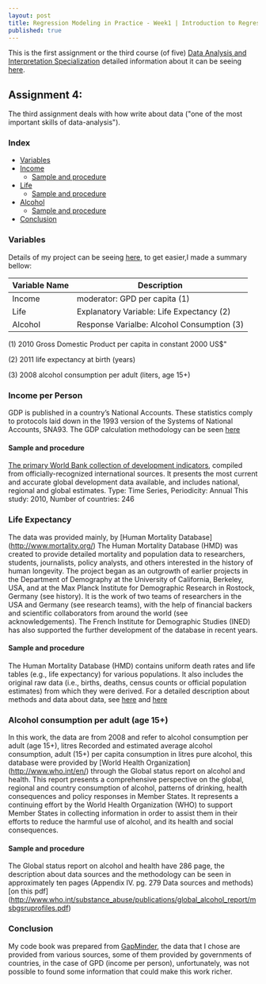 ```yaml
---
layout: post
title: Regression Modeling in Practice - Week1 | Introduction to Regression Interactions
published: true
---
```


This is the first assignment or the third course (of five)
[Data Analysis and Interpretation Specialization](https://www.coursera.org/specializations/data-analysis)
detailed information about it can be seeing [here](https://www.coursera.org/learn/data-visualization#).

## Assignment 4:
The third assignment deals with how write about data ("one of the
most important skills of data-analysis").

### Index
+ [Variables](#variables)
+ [Income](#income)
  + [Sample and procedure](#sample1)
+ [Life](#life)
  + [Sample and procedure](#sample2)
+ [Alcohol](#alcohol)
  + [Sample and procedure](#sample3)
+ [Conclusion](#conclusion)

### <a name = "variables"></a>Variables

Details of my project can be seeing
[here](https://sidon.github.io/data-visualization-week1/), to get easier,I made a summary bellow:

|Variable Name|Description|
|-------------|-----------|
|Income       |moderator: GPD per capita (1)|
|Life         |Explanatory Variable: Life Expectancy (2)|
|Alcohol      |Response Varialbe: Alcohol Consumption (3)|

(1) 2010 Gross Domestic Product per capita in constant 2000 US$"

(2) 2011 life expectancy at birth (years)

(3) 2008 alcohol consumption per adult (liters, age 15+)

### <a name = "income"></a>Income per Person

GDP is published in a country’s National Accounts. These statistics comply to protocols laid down in the 1993 version of the Systems of National Accounts, SNA93.
The GDP calculation methodology can be seen [here](http://www.geostat.ge/cms/site_images/_files/english/methodology/GDP%20Brief%20Methodology%20ENG.pdf)

#### <a name = "sample1">Sample and procedure
[The primary World Bank collection of development indicators](http://data.worldbank.org/data-catalog/world-development-indicators), compiled from officially-recognized international sources. It presents the most current and accurate global development data available, and includes national, regional and global estimates.
Type: Time Series, Periodicity: Annual  This study: 2010, Number of countries: 246

### <a name = "life"></a>Life Expectancy
The data was provided mainly, by [Human Mortality Database] (http://www.mortality.org/)
The Human Mortality Database (HMD) was created to provide detailed mortality and population data to researchers, students, journalists, policy analysts, and others interested in the history of human longevity. The project began as an outgrowth of earlier projects in the Department of Demography at the University of California, Berkeley, USA, and at the Max Planck Institute for Demographic Research in Rostock, Germany (see history). It is the work of two teams of researchers in the USA and Germany (see research teams), with the help of financial backers and scientific collaborators from around the world (see acknowledgements). The French Institute for Demographic Studies (INED) has also supported the further development of the database in recent years.

#### <a name = "sample2">Sample and procedure
The Human Mortality Database (HMD) contains uniform death rates and life tables (e.g., life expectancy) for various populations. It also includes the original raw data (i.e., births, deaths, census counts or official population estimates) from which they were derived. For a detailed description about methods and data about data,
see [here](http://www.mortality.org/Public/Docs/MP-Summary.pdf) and
[here](http://www.mortality.org/Public/Docs/MP-Summary.pdf)


### <a name = "Alcohol"></a>Alcohol consumption per adult (age 15+)

In this work, the data are from 2008 and refer to  alcohol consumption per adult (age 15+), litres Recorded and estimated average alcohol consumption, adult (15+) per capita consumption in litres pure alcohol, this database were provided by [World Health Organization] (http://www.who.int/en/) through the Global status report on alcohol and health. This report presents a comprehensive perspective on the global, regional and country consumption of alcohol, patterns of
drinking, health consequences and policy responses in Member States. It represents a continuing effort by the World Health Organization (WHO) to support Member States in collecting information in order to assist them in their efforts to reduce the harmful use of alcohol, and its health and social consequences.

#### <a name = "sample3">Sample and procedure
The Global status report on alcohol and health have 286 page, the description about data sources and the methodology can be seen in approximately ten pages (Appendix IV. pg. 279
Data sources and methods) [on this pdf]
 (http://www.who.int/substance_abuse/publications/global_alcohol_report/msbgsruprofiles.pdf)


### <a name = "conclusion"></a>Conclusion


My code book was prepared  from [GapMinder](https://d396qusza40orc.cloudfront.net/phoenixassets/data-management-visualization/GapMinder%20Codebook%20.pdf), the data that I chose are provided from various sources,
some of them provided by governments of countries,
in the case of GPD (income per person), unfortunately, was not possible to found some information that could make this work richer.
